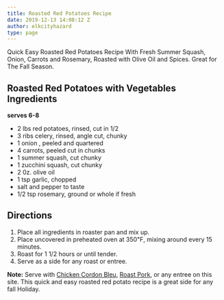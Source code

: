 ```yaml
---
title: Roasted Red Potatoes Recipe
date: 2019-12-13 14:08:12 Z
author: elkcityhazard
type: page
---
```


Quick Easy Roasted Red Potatoes Recipe With Fresh Summer Squash, Onion, Carrots and Rosemary, Roasted with Olive Oil and Spices. Great for The Fall Season.

## Roasted Red Potatoes with Vegetables Ingredients

**serves 6-8**

  * 2 lbs red potatoes, rinsed, cut in 1/2
  * 3 ribs celery, rinsed, angle cut, chunky
  * 1 onion , peeled and quartered
  * 4 carrots, peeled cut in chunks
  * 1 summer squash, cut chunky
  * 1 zucchini squash, cut chunky
  * 2 0z. olive oil
  * 1 tsp garlic, chopped
  * salt and pepper to taste
  * 1/2 tsp rosemary, ground or whole if fresh

## Directions

  1. Place all ingredients in roaster pan and mix up. 
  2. Place uncovered in preheated oven at 350&#8457;, mixing around every 15 minutes.
  3. Roast for 1 1/2 hours or until tender. 
  4. Serve as a side for any roast or entree.

**Note:** Serve with <a href="/wordpress/recipes-for-special-occasions-and-events/easy-chicken-cordon-bleu/" rel="noopener noreferrer" target="_blank">Chicken Cordon Bleu</a>, <a href="/wordpress/chef-franks-seasoning-recipes/pork-roast-with-michigan-apples/" rel="noopener noreferrer" target="_blank">Roast Pork</a>, or any entree on this site. This quick and easy roasted red potato recipe is a great side for any fall Holiday.